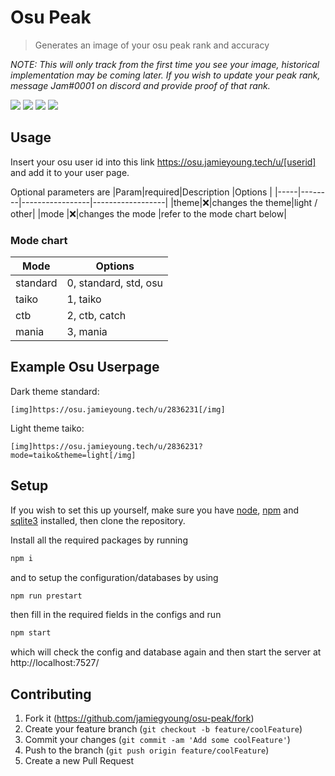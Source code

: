 # Osu Peak
> Generates an image of your osu peak rank and accuracy

_NOTE: This will only track from the first time you see your image, historical implementation may be coming later. If you wish to update your peak rank, message Jam#0001 on discord and provide proof of that rank._ 

![](https://osu.jamieyoung.tech/u/2836231)
![](https://osu.jamieyoung.tech/u/7671790?mode=mania&theme=light)
![](https://osu.jamieyoung.tech/u/7528639?mode=taiko)
![](https://osu.jamieyoung.tech/u/6472042?mode=ctb&theme=light)

##  Usage
Insert your osu user id into this link <https://osu.jamieyoung.tech/u/[userid]> and add it to your user page.

Optional parameters are
|Param|required|Description      |Options           |
|-----|--------|-----------------|------------------|
|theme|❌|changes the theme|light / other|
|mode |❌|changes the mode |refer to the mode chart below|


###  Mode chart
|Mode|Options|
|---|---|
|standard|0, standard, std, osu|
|taiko|1, taiko|
|ctb|2, ctb, catch|
|mania|3, mania|

## Example Osu Userpage
Dark theme standard:
```bbcode
[img]https://osu.jamieyoung.tech/u/2836231[/img]
```

Light theme taiko:
```bbcode
[img]https://osu.jamieyoung.tech/u/2836231?mode=taiko&theme=light[/img]
```


## Setup
If you wish to set this up yourself, make sure you have [node](https://nodejs.org/en/), [npm](https://www.npmjs.com/) and [sqlite3](https://sqlite.org/download.html) installed, then clone the repository.

Install all the required packages by running
```sh
npm i
```
and to setup the configuration/databases by using
```sh
npm run prestart
```

then fill in the required fields in the configs and run
```sh
npm start
```
which will check the config and database again and then start the server at http://localhost:7527/

## Contributing

1. Fork it (<https://github.com/jamiegyoung/osu-peak/fork>)
2. Create your feature branch (`git checkout -b feature/coolFeature`)
3. Commit your changes (`git commit -am 'Add some coolFeature'`)
4. Push to the branch (`git push origin feature/coolFeature`)
5. Create a new Pull Request
